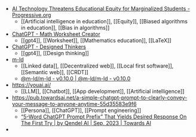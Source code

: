 - [AI Technology Threatens Educational Equity for Marginalized Students - Progressive.org](https://progressive.org/public-schools-advocate/ai-educational-equity-for-marginalized-students-tanksley-20231125/)
	- [[Artificial intelligence in education]], [[Equity]], [[Biased algorithms in education]], [[Bias in algorithms]]
- [ChatGPT - Math Worksheet Creator](https://chat.openai.com/g/g-ZEXukr2ci-math-worksheet-creator)
	- [[gpt4]], [[Worksheet]], [[Mathematics education]], [[LaTeX]]
- [ChatGPT - Designed Thinkers](https://chat.openai.com/g/g-Nagglmqc7-designed-thinkers)
	- [[gpt4]], [[Design thinking]]
- [m-ld](https://m-ld.org/)
	- [[Linked data]], [[Decentralized web]], [[Local first software]], [[Semantic web]], [[CRDT]]
	- [@m-ld/m-ld - v0.10.0 | @m-ld/m-ld - v0.10.0](https://js.m-ld.org/)
- https://youai.ai/
	- [[LLM]], [[Chatbot]], [[App development]], [[Artificial intelligence]]
- https://pub.towardsai.net/a-simple-chatgpt-prompt-to-clearly-convey-your-message-to-anyone-anytime-55d35583e9f6
	- [[Persona]], [[ChatGPT]], [[Prompt engineering]]
	- [“5-Word ChatGPT Prompt Prefix” That Yields Desired Response On The First Try | by Qendel AI | Sep, 2023 | Towards AI](https://pub.towardsai.net/5-word-chatgpt-prompt-prefix-that-yields-desired-response-on-the-first-try-227979736f25)
-
